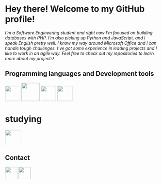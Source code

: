 
# Hey there! Welcome to my GitHub profile!
_I’m a Software Engineering student and right now I’m focused on building databases with PHP. I’m also picking up Python and JavaScript, and I speak English pretty well.
I know my way around Microsoft Office and I can handle tough challenges. I’ve got some experience in leading projects and I like to work in an agile way.
Feel free to check out my repositories to learn more about my projects!_
## Programming languages and Development tools 
 <img src="https://cdn.jsdelivr.net/gh/devicons/devicon@latest/icons/vscode/vscode-original.svg" height="50px"/>  <img src="https://cdn.jsdelivr.net/gh/devicons/devicon@latest/icons/mysql/mysql-original-wordmark.svg" height="60px" /> <img src="https://cdn.jsdelivr.net/gh/devicons/devicon@latest/icons/php/php-original.svg" height="50px" /> 
            <img src="https://cdn.jsdelivr.net/gh/devicons/devicon@latest/icons/javascript/javascript-original.svg" height="50px"  />
          
# studying
  <img src="https://cdn.jsdelivr.net/gh/devicons/devicon@latest/icons/python/python-original.svg" height="50px" />
          

## Contact
<a href="https://www.linkedin.com/in/luiz-frança-127262269" target="_blank"><img loading="lazy" src="https://cdn-icons-png.flaticon.com/512/61/61109.png" target="_blank" width="40" height="40"></a> <a href="https://instagram.com/luizzzz62?utm_source=qr&igshid=MzNlNGNkZWQ4Mg%3D%3D" target="_blank"><img loading="lazy" src="https://cdn.icon-icons.com/icons2/726/PNG/512/instagram_f_icon-icons.com_62685.png" target="_blank" width="40" height="40"></a>





